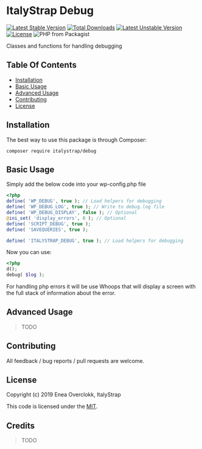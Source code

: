 # ItalyStrap Debug

[![Latest Stable Version](https://img.shields.io/packagist/v/italystrap/debug.svg)](https://packagist.org/packages/italystrap/debug)
[![Total Downloads](https://img.shields.io/packagist/dt/italystrap/debug.svg)](https://packagist.org/packages/italystrap/debug)
[![Latest Unstable Version](https://img.shields.io/packagist/vpre/italystrap/debug.svg)](https://packagist.org/packages/italystrap/debug)
[![License](https://img.shields.io/packagist/l/italystrap/debug.svg)](https://packagist.org/packages/italystrap/debug)
![PHP from Packagist](https://img.shields.io/packagist/php-v/italystrap/debug)

Classes and functions for handling debugging

## Table Of Contents

* [Installation](#installation)
* [Basic Usage](#basic-usage)
* [Advanced Usage](#advanced-usage)
* [Contributing](#contributing)
* [License](#license)

## Installation

The best way to use this package is through Composer:

```CMD
composer require italystrap/debug
```

## Basic Usage

Simply add the below code into your wp-config.php file

```php
<?php
define( 'WP_DEBUG', true ); // Load helpers for debugging
define( 'WP_DEBUG_LOG', true ); // Write to debug.log file
define( 'WP_DEBUG_DISPLAY', false ); // Optional
@ini_set( 'display_errors', 0 ); // Optional
define( 'SCRIPT_DEBUG', true );
define( 'SAVEQUERIES', true );

define( 'ITALYSTRAP_DEBUG', true ); // Load helpers for debugging
```

Now you can use:

```php
<?php
d();
debug( $log );
```

For handling php errors it will be use Whoops that will display
a screen with the full stack of information about the error.

## Advanced Usage

> TODO

## Contributing

All feedback / bug reports / pull requests are welcome.

## License

Copyright (c) 2019 Enea Overclokk, ItalyStrap

This code is licensed under the [MIT](LICENSE).

## Credits

> TODO